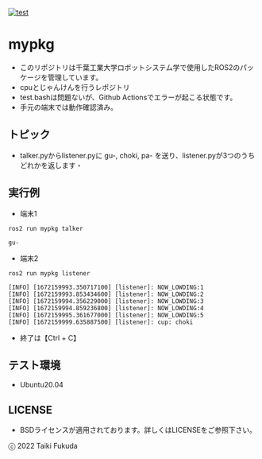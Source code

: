 [![test](https://github.com/fukuda602/mypkg/actions/workflows/test.yml/badge.svg)](https://github.com/fukuda602/mypkg/actions/workflows/test.yml)
# mypkg
* このリポジトリは千葉工業大学ロボットシステム学で使用したROS2のパッケージを管理しています。
* cpuとじゃんけんを行うレポジトリ
* test.bashは問題ないが、Github Actionsでエラーが起こる状態です。
* 手元の端末では動作確認済み。　

## トピック
* talker.pyからlistener.pyに gu-, choki, pa- を送り、listener.pyが3つのうちどれかを返します・

## 実行例
* 端末1
```
ros2 run mypkg talker
```
```
gu-
```
* 端末2
```
ros2 run mypkg listener
```
```
[INFO] [1672159993.350717100] [listener]: NOW_LOWDING:1
[INFO] [1672159993.853434600] [listener]: NOW_LOWDING:2
[INFO] [1672159994.356229000] [listener]: NOW_LOWDING:3
[INFO] [1672159994.859236800] [listener]: NOW_LOWDING:4
[INFO] [1672159995.361677000] [listener]: NOW_LOWDING:5
[INFO] [1672159999.635887500] [listener]: cup: choki
```
* 終了は【Ctrl + C】

## テスト環境
* Ubuntu20.04

## LICENSE
* BSDライセンスが適用されております。詳しくはLICENSEをご参照下さい。

ⓒ 2022 Taiki Fukuda
